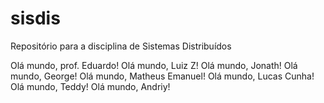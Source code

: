 # sisdis
Repositório para a disciplina de Sistemas Distribuídos

Olá mundo, prof. Eduardo!
Olá mundo, Luiz Z!
Olá mundo, Jonath!
Olá mundo, George!
Olá mundo, Matheus Emanuel!
Olá mundo, Lucas Cunha!
Olá mundo, Teddy!
Olá mundo, Andriy!

